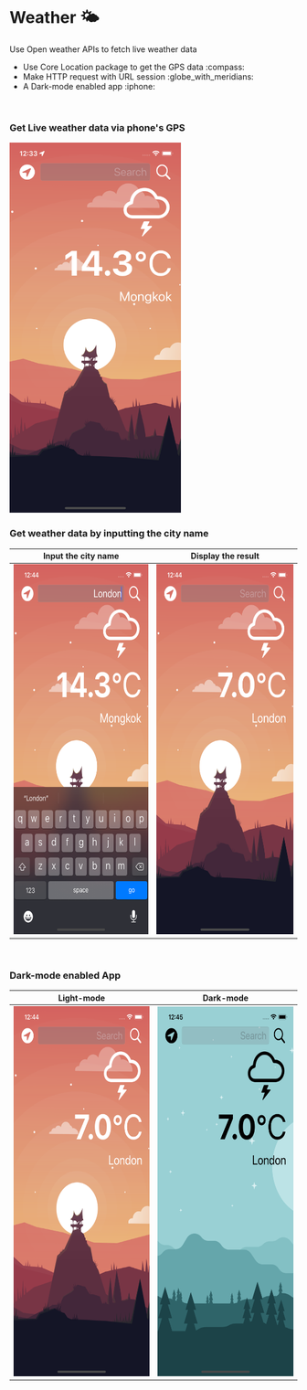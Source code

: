 # Weather 🌤️ 

<p>Use Open weather APIs to fetch live weather data </p>
<ul>
  <li>Use Core Location package to get the GPS data :compass:</li>
  <li>Make HTTP request with URL session :globe_with_meridians:</li>
  <li>A Dark-mode enabled app :iphone:</li>
</ul>
<br>

### Get Live weather data via phone's GPS
<img src="Weather/screenUI/screen1.png" width="300" height="648">
<br>

### Get weather data by inputting the city name
| Input the city name  | Display the result  |
| ----------- | ---------- |
| <img src="Weather/screenUI/screen2.png" width="300" height="648">  | <img src="Weather/screenUI/screen3.png" width="300" height="648">  |

<br>

### Dark-mode enabled App
| Light-mode  | Dark-mode  |
| ----------- | ---------- |
| <img src="Weather/screenUI/screen3.png" width="300" height="648">  | <img src="Weather/screenUI/screen4.png" width="300" height="648">  |
